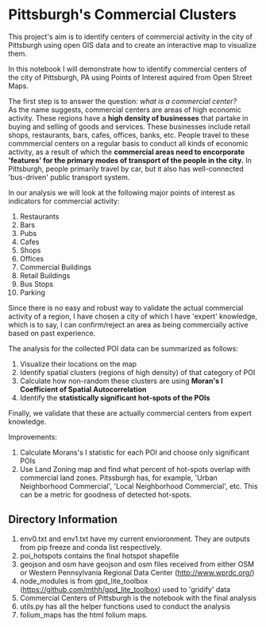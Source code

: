 # Pittsburgh's Commercial Clusters  

This project's aim is to identify centers of commercial activity in the city of Pittsburgh using open GIS data and to create an interactive map to visualize them.

In this notebook I will demonstrate how to identify commercial centers of the city of Pittsburgh, PA using Points of Interest aquired from Open Street Maps.

The first step is to answer the question: *what is a commercial center?*  
As the name suggests, commercial centers are areas of high economic activity. 
These regions have a **high density of businesses** that partake in buying and selling of goods and services.
These businesses include retail shops, restaurants, bars, cafes, offices, banks, etc. 
People travel to these commmercial centers on a regular basis to conduct all kinds of economic activity, as a result of which the **commercial areas need to encorporate 'features' for the primary modes of transport of the people in the city.** 
In Pittsburgh, people primarily travel by car, but it also has well-connected 'bus-driven' public transport system. 


In our analysis we will look at the following major points of interest as indicators for commercial activity:
  1. Restaurants
  2. Bars
  3. Pubs
  4. Cafes
  5. Shops
  6. Offices
  7. Commercial Buildings
  8. Retail Buildings
  9. Bus Stops
  10. Parking

Since there is no easy and robust way to validate the actual commercial activity of a region, I have chosen a city of which I have 'expert' knowledge, which is to say, I can confirm/reject an area as being commercially active based on past experience. 

The analysis for the collected POI data can be summarized as follows:
  1. Visualize their locations on the map
  2. Identify spatial clusters (regions of high density) of that category of POI 
  3. Calculate how non-random these clusters are using **Moran's I Coefficient of Spatial Autocorrelation** 
  4. Identify the **statistically significant hot-spots of the POIs**

Finally, we validate that these are actually commercial centers from expert knowledge.

Improvements: 
1. Calculate Morans's I statistic for each POI and choose only significant POIs
2. Use Land Zoning map and find what percent of hot-spots overlap with commercial land zones. Pitssburgh has, for example, 'Urban Neighborhood Commercial', 'Local Neighborhood Commercial', etc. This can be a metric for goodness of detected hot-spots. 



## Directory Information

1. env0.txt and env1.txt have my current envioronment. They are outputs from pip freeze and conda list respectively.
2. poi_hotspots contains the final hotspot shapefile
3. geojson and osm have geojson and osm files received from either OSM or Western Pennsylvania Regional Data Center (http://www.wprdc.org/) 
4. node_modules is from gpd_lite_toolbox (https://github.com/mthh/gpd_lite_toolbox) used to 'gridify' data
5. Commercial Centers of Pittsburgh is the notebook with the final analysis
6. utils.py has all the helper functions used to conduct the analysis 
7. folium_maps has the html folium maps.

